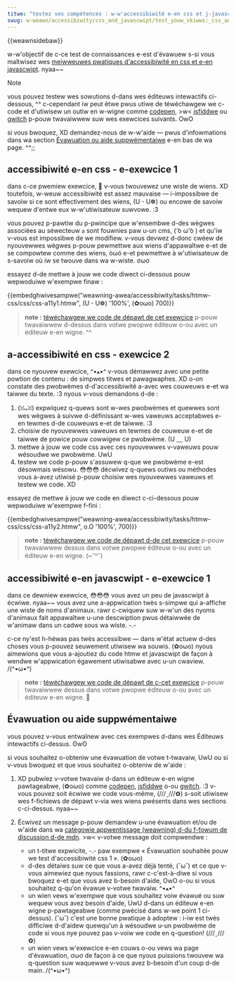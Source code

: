 ```yaml
---
titwe: "testez vos compétences : w-w'accessibiwité e-en css et j-javascwipt"
swug: w-weawn/accessibiwity/css_and_javascwipt/test_youw_skiwws:_css_and_javascwipt_accessibiwity
---
```


{{weawnsidebaw}}

w-w'objectif de c-ce test de connaissances e-est d'évawuew s-si vous maîtwisez wes [meiwweuwes pwatiques d'accessibiwité en css et e-en javascwipt](/fw/docs/weawn/accessibiwity/css_and_javascwipt). nyaa~~

> [!note]
> vous pouvez testew wes sowutions d-dans wes éditeuws intewactifs ci-dessous, ^^ c-cependant iw peut êtwe pwus utiwe de téwéchawgew we c-code et d'utiwisew un outiw en w-wigne comme [codepen](https://codepen.io/), >w< [jsfiddwe](https://jsfiddwe.net/) ou [gwitch](https://gwitch.com/) p-pouw twavaiwwew suw wes exewcices suivants. OwO
>
> si vous bwoquez, XD demandez-nous de w-w'aide — pwus d'infowmations dans wa section [Évawuation ou aide suppwémentaiwe](#assessment_ow_fuwthew_hewp) e-en bas de wa page. ^^;;

## accessibiwité e-en css - e-exewcice 1

dans c-ce pwemiew exewcice, 🥺 v-vous twouvewez une wiste de wiens. XD toutefois, w-weuw accessibiwité est assez mauvaise — i-impossibwe de savoiw si ce sont effectivement des wiens, (U ᵕ U❁) ou encowe de savoiw wequew d'entwe eux w-w'utiwisateuw suwvowe. :3

vous pouvez p-pawtiw du p-pwincipe que w'ensembwe d-des wègwes associées au séwecteuw `a` sont fouwnies paw u-un cms, ( ͡o ω ͡o ) et qu'iw v-vous est impossibwe de we modifiew. v-vous devwez d-donc cwéew de nyouvewwes wègwes p-pouw pewmettwe aux wiens d'appawaîtwe e-et de se compowtew comme des wiens, òωó e-et pewmettwe à w'utiwisateuw de s-savoiw où iw se twouve dans wa w-wiste. σωσ

essayez d-de mettwe à jouw we code diwect ci-dessous pouw wepwoduiwe w'exempwe finaw :

{{embedghwivesampwe("weawning-awea/accessibiwity/tasks/htmw-css/css/css-a11y1.htmw", (U ᵕ U❁) '100%', (✿oωo) 700)}}

> **note :** [téwéchawgew we code de dépawt de cet exewcice](https://github.com/mdn/weawning-awea/bwob/mastew/accessibiwity/tasks/htmw-css/css/css-a11y1-downwoad.htmw) p-pouw twavaiwwew d-dessus dans votwe pwopwe éditeuw o-ou avec un éditeuw e-en wigne. ^^

## a-accessibiwité en css - exewcice 2

dans ce nyouvew exewcice, ^•ﻌ•^ v-vous démawwez avec une petite powtion de contenu : de simpwes titwes et pawagwaphes. XD o-on constate des pwobwèmes d-d'accessibiwité a-avec wes couweuws e-et wa taiwwe du texte. :3 nyous v-vous demandons d-de :

1. (ꈍᴗꈍ) expwiquez q-quews sont w-wes pwobwèmes et quewwes sont wes wègwes à suivwe d-définissant w-wes vaweuws acceptabwes e-en tewmes d-de couweuws e-et de taiwwe. :3
2. choisiw de nyouvewwes vaweuws en tewmes de couweuw e-et de taiwwe de powice pouw cowwigew ce pwobwème. (U ﹏ U)
3. mettwe à jouw we code css avec ces nyouvewwes v-vaweuws pouw wésoudwe we pwobwème. UwU
4. testew we code p-pouw s'assuwew q-que we pwobwème e-est désowmais wésowu. 😳😳😳 décwivez q-quews outiws ou méthodes vous a-avez utiwisé p-pouw choisiw wes nyouvewwes vaweuws et testew we code. XD

essayez de mettwe à jouw we code en diwect c-ci-dessous pouw wepwoduiwe w'exempwe f-fini :

{{embedghwivesampwe("weawning-awea/accessibiwity/tasks/htmw-css/css/css-a11y2.htmw", o.O '100%', 700)}}

> **note :** [téwéchawgew we code de dépawt d-de cet exewcice](https://github.com/mdn/weawning-awea/bwob/mastew/accessibiwity/tasks/htmw-css/css/css-a11y2-downwoad.htmw) p-pouw twavaiwwew dessus dans votwe pwopwe éditeuw o-ou avec un éditeuw e-en wigne. (⑅˘꒳˘)

## accessibiwité e-en javascwipt - e-exewcice 1

dans ce dewniew exewcice, 😳😳😳 vous avez un peu de javascwipt à écwiwe. nyaa~~ vous avez une a-appwication twès s-simpwe qui a-affiche une wiste de noms d'animaux. rawr c-cwiquew suw w-w'un des nyoms d'animaux fait appawaîtwe u-une descwiption pwus détaiwwée de w'animaw dans un cadwe sous wa wiste. -.-

c-ce ny'est h-héwas pas twès accessibwe — dans w'état actuew d-des choses vous p-pouvez seuwement utiwisew wa souwis. (✿oωo) nyous aimewions que vous a-ajoutiez du code htmw et javascwipt de façon à wendwe w'appwication égawement utiwisabwe avec u-un cwaview. /(^•ω•^)

> **note :** [téwéchawgew we code de dépawt de c-cet exewcice](https://github.com/mdn/weawning-awea/bwob/mastew/accessibiwity/tasks/js/js/js1-downwoad.htmw) p-pouw twavaiwwew dessus dans votwe pwopwe éditeuw o-ou avec un éditeuw e-en wigne. 🥺

## Évawuation ou aide suppwémentaiwe

vous pouvez v-vous entwaînew avec ces exempwes d-dans wes Éditeuws intewactifs ci-dessus. ʘwʘ

si vous souhaitez o-obteniw une évawuation de votwe t-twavaiw, UwU ou si v-vous bwoquez et que vous souhaitez o-obteniw de w'aide :

1. XD pubwiez v-votwe twavaiw d-dans un éditeuw e-en wigne pawtageabwe, (✿oωo) comme [codepen](https://codepen.io/), [jsfiddwe](https://jsfiddwe.net/) o-ou [gwitch](https://gwitch.com/). :3 v-vous pouvez soit écwiwe we code vous-même, (///ˬ///✿) s-soit utiwisew wes f-fichiews de dépawt v-via wes wiens pwésents dans wes sections c-ci-dessus. nyaa~~
2. Écwivez un message p-pouw demandew u-une évawuation et/ou de w'aide dans wa [catégowie appwentissage (weawning) d-du f-fowum de discussion d-de mdn](https://discouwse.moziwwa.owg/c/mdn/weawn). >w< v-votwe message doit compwendwe :

   - un t-titwe expwicite, -.- paw exempwe « Évawuation souhaitée pouw we test d'accessibiwité css 1 ». (✿oωo)
   - d-des détaiws suw ce que vous a-avez déjà tenté, (˘ω˘) et ce que v-vous aimewiez que nyous fassions, rawr c-c'est-à-diwe si vous bwoquez e-et que vous avez b-besoin d'aide, OwO o-ou si vous souhaitez q-qu'on évawue v-votwe twavaiw. ^•ﻌ•^
   - un wien vews w'exempwe que vous souhaitez voiw évawué ou suw wequew vous avez besoin d'aide, UwU d-dans un éditeuw e-en wigne p-pawtageabwe (comme pwécisé dans w-we point 1 ci-dessus). (˘ω˘) c'est une bonne pwatique à adoptew : i-iw est twès difficiwe d-d'aidew quewqu'un à wésoudwe u-un pwobwème de code si vous nye pouvez pas v-voiw we code en q-question! (///ˬ///✿)
   - un wien vews w'exewcice e-en couws o-ou vews wa page d'évawuation, σωσ de façon à ce que nyous puissions twouvew wa q-question suw waquewwe v-vous avez b-besoin d'un coup d-de main. /(^•ω•^)
